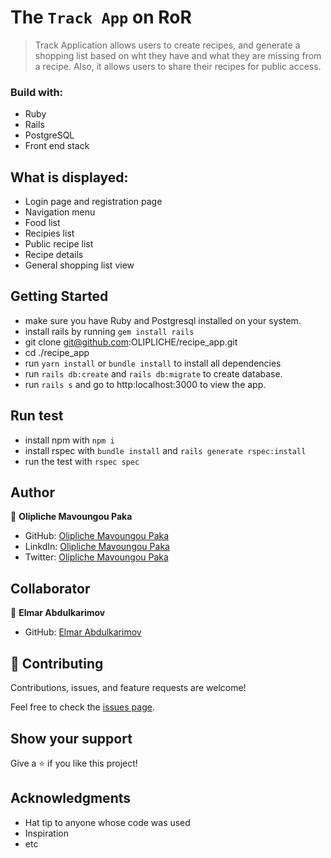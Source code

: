 # The `Track App` on RoR

> Track Application allows users to create recipes, and generate a shopping list based on wht they have and 
what they are missing from a recipe. Also, it allows users to share their recipes for public access.

### Build with:

- Ruby
- Rails
- PostgreSQL
- Front end stack

## What is displayed:

- Login page and registration page
- Navigation menu
- Food list
- Recipies list
- Public recipe list
- Recipe details
- General shopping list view

## Getting Started

- make sure you have Ruby and Postgresql installed on your system.
- install rails by running `gem install rails`
- git clone git@github.com:OLIPLICHE/recipe_app.git
- cd ./recipe_app
- run `yarn install` or `bundle install` to install all dependencies
- run `rails db:create` and `rails db:migrate` to create database.
- run `rails s` and go to http:localhost:3000 to view the app.

## Run test

- install npm with `npm i`
- install rspec with `bundle install` and `rails generate rspec:install`
- run the test with `rspec spec`

## Author

👤 **Olipliche Mavoungou Paka**
- GitHub: [Olipliche Mavoungou Paka](https://github.com/OLIPLICHE)
- LinkdIn: [Olipliche Mavoungou Paka](https://www.linkedin.com/in/olipliche/)
- Twitter: [Olipliche Mavoungou Paka](@olipliche1)

## Collaborator
👤 **Elmar Abdulkarimov**

- GitHub: [Elmar Abdulkarimov](https://github.com/elmar8287)

## 🤝 Contributing

Contributions, issues, and feature requests are welcome!

Feel free to check the [issues page](../../issues/).

## Show your support

Give a ⭐️ if you like this project!

## Acknowledgments

- Hat tip to anyone whose code was used
- Inspiration
- etc

